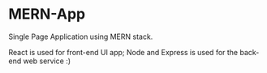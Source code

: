 # MERN-App
Single Page Application using MERN stack.

React is used for front-end UI app; Node and Express is used for the back-end web service :)
